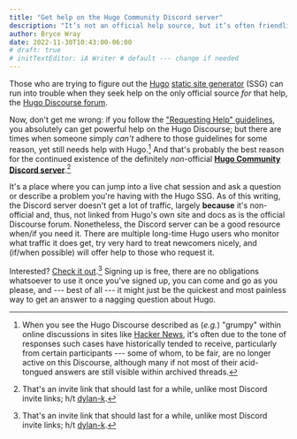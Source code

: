 ```yaml
---
title: "Get help on the Hugo Community Discord server"
description: "It’s not an official help source, but it’s often friendlier than the one that is."
author: Bryce Wray
date: 2022-11-30T10:43:00-06:00
# draft: true
# initTextEditor: iA Writer # default --- change if needed
---
```


Those who are trying to figure out the [Hugo](https://gohugo.io) [static site generator](https://jamstack.org/generators) (SSG) can run into trouble when they seek help on the only official source *for* that help, the [Hugo Discourse forum](https://discourse.gohugo.io).

Now, don't get me wrong: if you follow the ["Requesting Help" guidelines](https://discourse.gohugo.io/t/requesting-help/9132), you absolutely can get powerful help on the Hugo Discourse; but there are times when someone simply *can't* adhere to those guidelines for some reason, yet still needs help with Hugo.[^grumpy] And that's probably the best reason for the continued existence of the definitely *non*-official **[Hugo Community Discord server](https://discord.com/invite/JUvtfrHBzG)**.[^invLink]

[^grumpy]: When you see the Hugo Discourse described as (*e.g.*) "grumpy" within online discussions in sites like [Hacker News](https://news.ycombinator.com), it's often due to the tone of responses such cases have historically tended to receive, particularly from certain participants --- some of whom, to be fair, are no longer active on this Discourse, although many if not most of their acid-tongued answers are still visible within archived threads.

[^invLink]: That's an invite link that should last for a while, unlike most Discord invite links; h/t [dylan-k](https://discourse.gohugo.io/t/kindly-join-my-discord-server-for-hugo/34074/8).

It's a place where you can jump into a live chat session and ask a question or describe a problem you're having with the Hugo SSG. As of this writing, the Discord server doesn't get a lot of traffic, largely **because** it's non-official and, thus, not linked from Hugo's own site and docs as is the official Discourse forum. Nonetheless, the Discord server can be a good resource when/if you need it. There are multiple long-time Hugo users who monitor what traffic it does get, try very hard to treat newcomers nicely, and (if/when possible) will offer help to those who request it.

Interested? [Check it out](https://discord.com/invite/JUvtfrHBzG).[^invLink] Signing up is free, there are no obligations whatsoever to use it once you've signed up, you can come and go as you please, and --- best of all --- it might just be the quickest and most painless way to get an answer to a nagging question about Hugo.